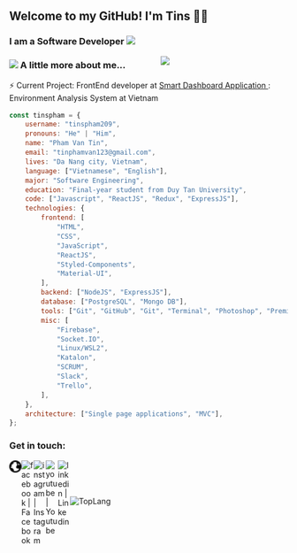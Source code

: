 ## Welcome to my GitHub! I'm Tins 👨‍💻

### I am a Software Developer <img src="https://media.giphy.com/media/WUlplcMpOCEmTGBtBW/giphy.gif" width="30">

<img align='right' src="https://media.giphy.com/media/M9gbBd9nbDrOTu1Mqx/giphy.gif" width="230">

### <img src="https://media.giphy.com/media/VgCDAzcKvsR6OM0uWg/giphy.gif" width="50"> A little more about me...

⚡ Current Project: FrontEnd developer at <a href="http://sda-research.ml/">Smart Dashboard Application </a>: Environment Analysis System at Vietnam

```js
const tinspham = {
	username: "tinspham209",
	pronouns: "He" | "Him",
	name: "Pham Van Tin",
	email: "tinphamvan123@gmail.com",
	lives: "Da Nang city, Vietnam",
	language: ["Vietnamese", "English"],
	major: "Software Engineering",
	education: "Final-year student from Duy Tan University",
	code: ["Javascript", "ReactJS", "Redux", "ExpressJS"],
	technologies: {
		frontend: [
			"HTML",
			"CSS",
			"JavaScript",
			"ReactJS",
			"Styled-Components",
			"Material-UI",
		],
		backend: ["NodeJS", "ExpressJS"],
		database: ["PostgreSQL", "Mongo DB"],
		tools: ["Git", "GitHub", "Git", "Terminal", "Photoshop", "Premiere"],
		misc: [
			"Firebase",
			"Socket.IO",
			"Linux/WSL2",
			"Katalon",
			"SCRUM",
			"Slack",
			"Trello",
		],
	},
	architecture: ["Single page applications", "MVC"],
};
```

### Get in touch:

[<img align="left" alt="tinspham.info" width="22px" src="https://raw.githubusercontent.com/iconic/open-iconic/master/svg/globe.svg" style="color: #0095d5" />][website]
[<img align="left" alt="facebook | Facebook" width="22px" src="https://cdn.jsdelivr.net/npm/simple-icons@v3/icons/facebook.svg" />][facebook]
[<img align="left" alt="instagram | Instagram" width="22px" src="https://cdn.jsdelivr.net/npm/simple-icons@v3/icons/instagram.svg" />][instagram]
[<img align="left" alt="youtube | Youtube" width="22px" src="https://simpleicons.org/icons/youtube.svg" />][youtube]
[<img align="left" alt="linkedin | Linkedin" width="22px" src="https://simpleicons.org/icons/logmein.svg" />][linkedin]
<br />

<br />
<br />

<img align="left" alt="TopLang" src="https://github-readme-stats.vercel.app/api?username=tinspham209" />

[website]: https://tinspham.info
[facebook]: https://fb.com/tinspham.209
[instagram]: https://instagram.com/phamthitins
[youtube]: https://www.youtube.com/channel/UC7Yl-1r1qQwSB1Rej2UlaNQ/
[linkedin]: https://www.linkedin.com/in/phamvantins/
[webdevplaylist]: https://tinspham.info
